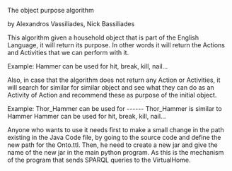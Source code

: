 The object purpose algorithm

by Alexandros Vassiliades, Nick Bassiliades

This algorithm given a household object that is part of the English Language, it will return its purpose. In other words it will return
the Actions and Activities that we can perform with it. 

Example: Hammer can be used for hit, break, kill, nail...

Also, in case that the algorithm does not return any Action or Activities,  it will search for similar for similar object and see what
they can do as an Activity of Action and recommend these as purpose of the initial object.

Example:   Thor_Hammer can be used for ------
           Thor_Hammer is similar to Hammer
           Hammer can be used for hit, break, kill, nail...
           
Anyone who wants to use it needs first to make a small change in the path existing in the Java Code file, by going to the source code 
and define the new path for the Onto.ttl. Then, he need to create a new jar and give the name of the new jar in the main python program. 
As this is the mechanism of the program that sends SPARQL queries to the VirtualHome.
